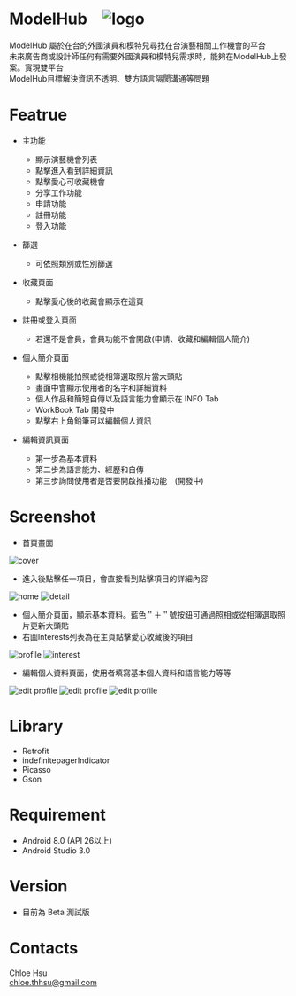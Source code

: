# ModelHub　![logo](image/modelhub.png)　![<img src="image/googleplay.png" width="150" height="50">](https://play.google.com/store/apps/details?id=thhsu.chloe.ModelHub)
ModelHub 屬於在台的外國演員和模特兒尋找在台演藝相關工作機會的平台<br />
未來廣告商或設計師任何有需要外國演員和模特兒需求時，能夠在ModelHub上發案。實現雙平台<br />
ModelHub目標解決資訊不透明、雙方語言隔閡溝通等問題<br />


# Featrue
* 主功能
  * 顯示演藝機會列表
  * 點擊進入看到詳細資訊
  * 點擊愛心可收藏機會
  * 分享工作功能
  * 申請功能
  * 註冊功能
  * 登入功能
  
* 篩選
  * 可依照類別或性別篩選

* 收藏頁面
  * 點擊愛心後的收藏會顯示在這頁

* 註冊或登入頁面
  * 若還不是會員，會員功能不會開啟(申請、收藏和編輯個人簡介)


* 個人簡介頁面
  * 點擊相機能拍照或從相簿選取照片當大頭貼
  * 畫面中會顯示使用者的名字和詳細資料
  * 個人作品和簡短自傳以及語言能力會顯示在 INFO Tab
  * WorkBook Tab 開發中
  * 點擊右上角鉛筆可以編輯個人資訊

* 編輯資訊頁面
  * 第一步為基本資料
  * 第二步為語言能力、經歷和自傳
  * 第三步詢問使用者是否要開啟推播功能　(開發中)

# Screenshot
* 首頁畫面

![cover](image/cover.jpg)

* 進入後點擊任一項目，會直接看到點擊項目的詳細內容

![home](image/opportunities.jpg)
![detail](image/detail.jpg)

* 個人簡介頁面，顯示基本資料。藍色＂＋＂號按鈕可通過照相或從相簿選取照片更新大頭貼
* 右圖Interests列表為在主頁點擊愛心收藏後的項目

![profile](image/profile.jpg)
![interest](image/interest.jpg)

* 編輯個人資料頁面，使用者填寫基本個人資料和語言能力等等

![edit profile](image/edited1.jpg)
![edit profile](image/edited2.jpg)
![edit profile](image/edited3.jpg)


  

# Library
* Retrofit
* indefinitepagerIndicator
* Picasso
* Gson


# Requirement
* Android 8.0 (API 26以上)
* Android Studio 3.0

# Version
* 目前為 Beta 測試版
 

# Contacts
Chloe Hsu <br />
chloe.thhsu@gmail.com
